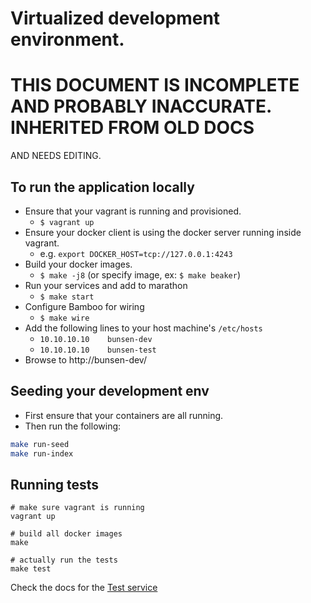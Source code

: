# Virtualized development environment.

# THIS DOCUMENT IS INCOMPLETE AND PROBABLY INACCURATE.  INHERITED FROM OLD DOCS
AND NEEDS EDITING.

## To run the application locally
  * Ensure that your vagrant is running and provisioned.
    * `$ vagrant up`
  * Ensure your docker client is using the docker server running inside vagrant.
    * e.g. `export DOCKER_HOST=tcp://127.0.0.1:4243`
  * Build your docker images.
    * `$ make -j8` (or specify image, ex: `$ make beaker`)
  * Run your services and add to marathon
    * `$ make start`
  * Configure Bamboo for wiring
    * `$ make wire`
  * Add the following lines to your host machine's `/etc/hosts`
    * `10.10.10.10    bunsen-dev`
    * `10.10.10.10    bunsen-test`
  * Browse to http://bunsen-dev/

## Seeding your development env

* First ensure that your containers are all running.
* Then run the following:

```bash
make run-seed
make run-index
```

## Running tests

    # make sure vagrant is running
    vagrant up

    # build all docker images
    make

    # actually run the tests
    make test


Check the docs for the [Test service](services/test.md)

